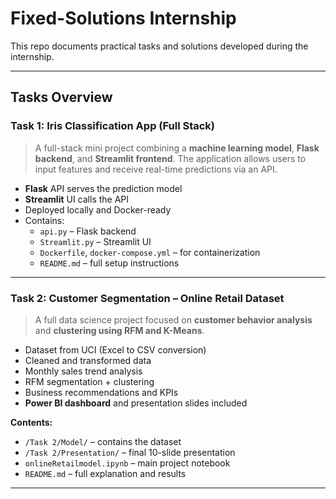 # Fixed-Solutions Internship

 
This repo documents practical tasks and solutions developed during the internship.


---

## Tasks Overview

### Task 1: Iris Classification App (Full Stack)

> A full-stack mini project combining a **machine learning model**, **Flask backend**, and **Streamlit frontend**. The application allows users to input features and receive real-time predictions via an API.

- **Flask** API serves the prediction model
- **Streamlit** UI calls the API
- Deployed locally and Docker-ready
- Contains:
  - `api.py` – Flask backend  
  - `Streamlit.py` – Streamlit UI  
  - `Dockerfile`, `docker-compose.yml` – for containerization  
  - `README.md` – full setup instructions

---

### Task 2: Customer Segmentation – Online Retail Dataset

> A full data science project focused on **customer behavior analysis** and **clustering using RFM and K-Means**.

- Dataset from UCI (Excel to CSV conversion)
- Cleaned and transformed data
- Monthly sales trend analysis
- RFM segmentation + clustering
- Business recommendations and KPIs
- **Power BI dashboard** and presentation slides included

**Contents:**
- `/Task 2/Model/` – contains the dataset  
- `/Task 2/Presentation/` – final 10-slide presentation  
- `onlineRetailmodel.ipynb` – main project notebook  
- `README.md` – full explanation and results

---



